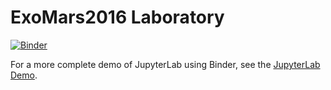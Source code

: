 # ExoMars2016 Laboratory

[![Binder](https://mybinder.org/badge_logo.svg)](https://mybinder.org/v2/gh/esaSPICEservice/ExoMars2016-lab/master?urlpath=lab/tree/index.ipynb)

For a more complete demo of JupyterLab using Binder, see the
[JupyterLab Demo](https://github.com/jupyterlab/jupyterlab-demo). 
 
